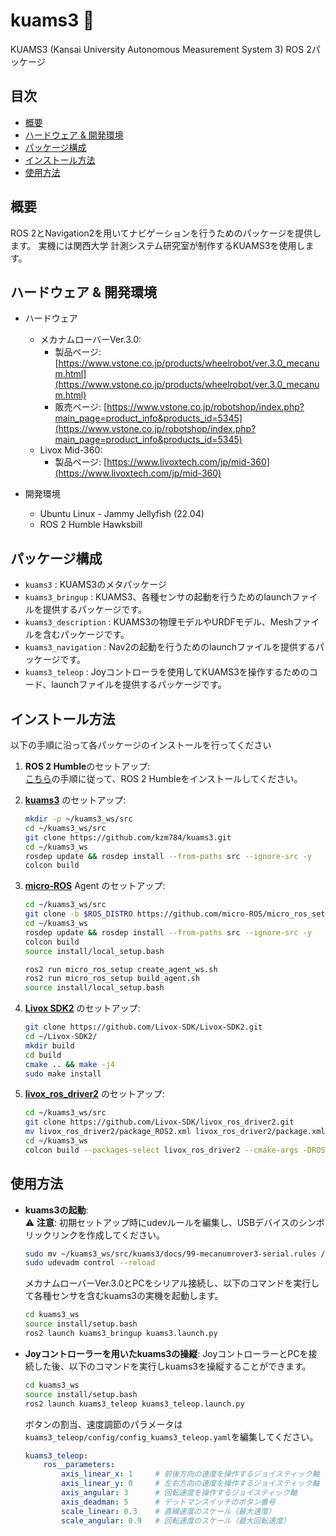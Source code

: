 # kuams3 🤖

KUAMS3 (Kansai University Autonomous Measurement System 3) ROS 2パッケージ

## 目次
<!-- TOC -->

- [概要](#概要)
- [ハードウェア & 開発環境](#ハードウェア--開発環境)
- [パッケージ構成](#パッケージ構成)
- [インストール方法](#インストール方法)
- [使用方法](#使用方法)

<!-- /TOC -->

## 概要
ROS 2とNavigation2を用いてナビゲーションを行うためのパッケージを提供します。
実機には関西大学 計測システム研究室が制作するKUAMS3を使用します。

## ハードウェア & 開発環境
- ハードウェア
    - メカナムローバーVer.3.0:
        - 製品ページ: [https://www.vstone.co.jp/products/wheelrobot/ver.3.0_mecanum.html](https://www.vstone.co.jp/products/wheelrobot/ver.3.0_mecanum.html)
        - 販売ページ: [https://www.vstone.co.jp/robotshop/index.php?main_page=product_info&products_id=5345](https://www.vstone.co.jp/robotshop/index.php?main_page=product_info&products_id=5345)
    - Livox Mid-360:
        - 製品ページ: [https://www.livoxtech.com/jp/mid-360](https://www.livoxtech.com/jp/mid-360)

- 開発環境
    - Ubuntu Linux - Jammy Jellyfish (22.04)
    - ROS 2 Humble Hawksbill

## パッケージ構成
- `kuams3` : KUAMS3のメタパッケージ
- `kuams3_bringup` : KUAMS3、各種センサの起動を行うためのlaunchファイルを提供するパッケージです。
- `kuams3_description` : KUAMS3の物理モデルやURDFモデル、Meshファイルを含むパッケージです。
- `kuams3_navigation` : Nav2の起動を行うためのlaunchファイルを提供するパッケージです。
- `kuams3_teleop` : Joyコントローラを使用してKUAMS3を操作するためのコード、launchファイルを提供するパッケージです。

## インストール方法  
以下の手順に沿って各パッケージのインストールを行ってください  
1. **ROS 2 Humble**のセットアップ:  
   [こちら](https://docs.ros.org/en/humble/Installation.html)の手順に従って、ROS 2 Humbleをインストールしてください。

2. [**kuams3**](https://github.com/kzm784/kuams3) のセットアップ:
   ```bash
   mkdir -p ~/kuams3_ws/src
   cd ~/kuams3_ws/src
   git clone https://github.com/kzm784/kuams3.git
   cd ~/kuams3_ws
   rosdep update && rosdep install --from-paths src --ignore-src -y
   colcon build
    ```

3. [**micro-ROS**](https://micro.ros.org/) Agent のセットアップ:
   ```bash
   cd ~/kuams3_ws/src
   git clone -b $ROS_DISTRO https://github.com/micro-ROS/micro_ros_setup.git
   cd ~/kuams3_ws
   rosdep update && rosdep install --from-paths src --ignore-src -y
   colcon build
   source install/local_setup.bash

   ros2 run micro_ros_setup create_agent_ws.sh
   ros2 run micro_ros_setup build_agent.sh
   source install/local_setup.bash
    ```
5. [**Livox SDK2**](https://github.com/Livox-SDK/Livox-SDK2.git) のセットアップ:
   ```bash
   git clone https://github.com/Livox-SDK/Livox-SDK2.git
   cd ~/Livox-SDK2/
   mkdir build
   cd build
   cmake .. && make -j4
   sudo make install
   ```

4. [**livox_ros_driver2**](https://github.com/Livox-SDK/livox_ros_driver2) のセットアップ:
   ```bash
   cd ~/kuams3_ws/src
   git clone https://github.com/Livox-SDK/livox_ros_driver2.git
   mv livox_ros_driver2/package_ROS2.xml livox_ros_driver2/package.xml
   cd ~/kuams3_ws
   colcon build --packages-select livox_ros_driver2 --cmake-args -DROS_EDITION="ROS2" -DHUMBLE_ROS="humble" --symlink-install
    ```
## 使用方法
- **kuams3の起動**:    
    ⚠️ **注意**: 初期セットアップ時にudevルールを編集し、USBデバイスのシンボリックリンクを作成してください。
    ```bash
    sudo mv ~/kuams3_ws/src/kuams3/docs/99-mecanumrover3-serial.rules /etc/udev/rules.d/
    sudo udevadm control --reload
    ```
    メカナムローバーVer.3.0とPCをシリアル接続し、以下のコマンドを実行して各種センサを含むkuams3の実機を起動します。
    ```bash
    cd kuams3_ws
    source install/setup.bash
    ros2 launch kuams3_bringup kuams3.launch.py
    ```

- **Joyコントローラーを用いたkuams3の操縦**:
    JoyコントローラーとPCを接続した後、以下のコマンドを実行しkuams3を操縦することができます。
    ```bash
    cd kuams3_ws
    source install/setup.bash
    ros2 launch kuams3_teleop kuams3_teleop.launch.py
    ```
    ボタンの割当、速度調節のパラメータは`kuams3_teleop/config/config_kuams3_teleop.yaml`を編集してください。
    ```yaml
    kuams3_teleop:
        ros__parameters:
            axis_linear_x: 1     # 前後方向の速度を操作するジョイスティック軸
            axis_linear_y: 0     # 左右方向の速度を操作するジョイスティック軸
            axis_angular: 3      # 回転速度を操作するジョイスティック軸
            axis_deadman: 5      # デッドマンスイッチのボタン番号
            scale_linear: 0.3    # 直線速度のスケール（最大速度）
            scale_angular: 0.9   # 回転速度のスケール（最大回転速度）
    ```


